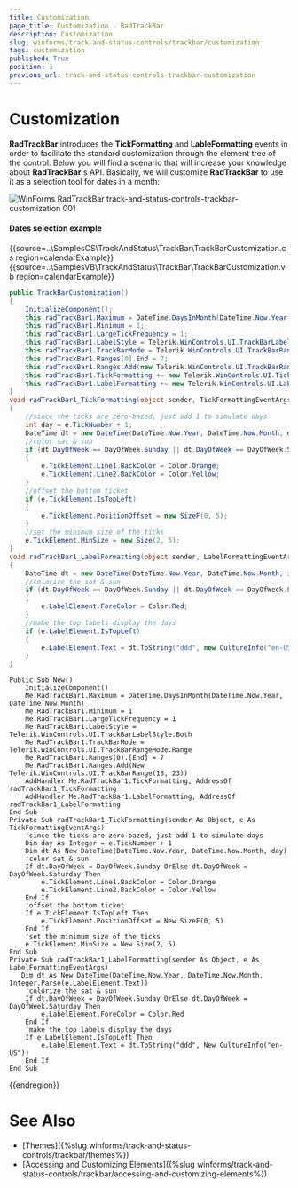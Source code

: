 ```yaml
---
title: Customization
page_title: Customization - RadTrackBar
description: Customization
slug: winforms/track-and-status-controls/trackbar/customization
tags: customization
published: True
position: 1
previous_url: track-and-status-controls-trackbar-customization
---
```


# Customization

**RadTrackBar** introduces the **TickFormatting** and **LableFormatting** events in order to facilitate the standard customization through the element tree of the control. Below you will find a scenario that will increase your knowledge about **RadTrackBar**'s API. Basically, we will customize **RadTrackBar** to use it as a selection tool for dates in a month:

![WinForms RadTrackBar track-and-status-controls-trackbar-customization 001](images/track-and-status-controls-trackbar-customization001.png)

#### Dates selection example

{{source=..\SamplesCS\TrackAndStatus\TrackBar\TrackBarCustomization.cs region=calendarExample}} 
{{source=..\SamplesVB\TrackAndStatus\TrackBar\TrackBarCustomization.vb region=calendarExample}} 

````C#
public TrackBarCustomization()
{
    InitializeComponent();
    this.radTrackBar1.Maximum = DateTime.DaysInMonth(DateTime.Now.Year, DateTime.Now.Month);
    this.radTrackBar1.Minimum = 1;
    this.radTrackBar1.LargeTickFrequency = 1;
    this.radTrackBar1.LabelStyle = Telerik.WinControls.UI.TrackBarLabelStyle.Both;
    this.radTrackBar1.TrackBarMode = Telerik.WinControls.UI.TrackBarRangeMode.Range;
    this.radTrackBar1.Ranges[0].End = 7;
    this.radTrackBar1.Ranges.Add(new Telerik.WinControls.UI.TrackBarRange(18, 23));
    this.radTrackBar1.TickFormatting += new Telerik.WinControls.UI.TickFormattingEventHandler(radTrackBar1_TickFormatting);
    this.radTrackBar1.LabelFormatting += new Telerik.WinControls.UI.LabelFormattingEventHandler(radTrackBar1_LabelFormatting);
}
void radTrackBar1_TickFormatting(object sender, TickFormattingEventArgs e)
{
    //since the ticks are zero-bazed, just add 1 to simulate days
    int day = e.TickNumber + 1;
    DateTime dt = new DateTime(DateTime.Now.Year, DateTime.Now.Month, day);
    //color sat & sun
    if (dt.DayOfWeek == DayOfWeek.Sunday || dt.DayOfWeek == DayOfWeek.Saturday)
    {
        e.TickElement.Line1.BackColor = Color.Orange;
        e.TickElement.Line2.BackColor = Color.Yellow;
    }
    //offset the bottom ticket
    if (e.TickElement.IsTopLeft)
    {
        e.TickElement.PositionOffset = new SizeF(0, 5);
    }
    //set the minimum size of the ticks
    e.TickElement.MinSize = new Size(2, 5);
}
void radTrackBar1_LabelFormatting(object sender, LabelFormattingEventArgs e)
{
    DateTime dt = new DateTime(DateTime.Now.Year, DateTime.Now.Month, int.Parse(e.LabelElement.Text));
    //colorize the sat & sun
    if (dt.DayOfWeek == DayOfWeek.Sunday || dt.DayOfWeek == DayOfWeek.Saturday)
    {
        e.LabelElement.ForeColor = Color.Red;
    }
    //make the top labels display the days
    if (e.LabelElement.IsTopLeft)
    {
        e.LabelElement.Text = dt.ToString("ddd", new CultureInfo("en-US"));
    }
}

````
````VB.NET
Public Sub New()
    InitializeComponent()
    Me.RadTrackBar1.Maximum = DateTime.DaysInMonth(DateTime.Now.Year, DateTime.Now.Month)
    Me.RadTrackBar1.Minimum = 1
    Me.RadTrackBar1.LargeTickFrequency = 1
    Me.RadTrackBar1.LabelStyle = Telerik.WinControls.UI.TrackBarLabelStyle.Both
    Me.RadTrackBar1.TrackBarMode = Telerik.WinControls.UI.TrackBarRangeMode.Range
    Me.RadTrackBar1.Ranges(0).[End] = 7
    Me.RadTrackBar1.Ranges.Add(New Telerik.WinControls.UI.TrackBarRange(18, 23))
    AddHandler Me.RadTrackBar1.TickFormatting, AddressOf radTrackBar1_TickFormatting
    AddHandler Me.RadTrackBar1.LabelFormatting, AddressOf radTrackBar1_LabelFormatting
End Sub
Private Sub radTrackBar1_TickFormatting(sender As Object, e As TickFormattingEventArgs)
    'since the ticks are zero-bazed, just add 1 to simulate days
    Dim day As Integer = e.TickNumber + 1
    Dim dt As New DateTime(DateTime.Now.Year, DateTime.Now.Month, day)
    'color sat & sun
    If dt.DayOfWeek = DayOfWeek.Sunday OrElse dt.DayOfWeek = DayOfWeek.Saturday Then
        e.TickElement.Line1.BackColor = Color.Orange
        e.TickElement.Line2.BackColor = Color.Yellow
    End If
    'offset the bottom ticket
    If e.TickElement.IsTopLeft Then
        e.TickElement.PositionOffset = New SizeF(0, 5)
    End If
    'set the minimum size of the ticks
    e.TickElement.MinSize = New Size(2, 5)
End Sub
Private Sub radTrackBar1_LabelFormatting(sender As Object, e As LabelFormattingEventArgs)
   Dim dt As New DateTime(DateTime.Now.Year, DateTime.Now.Month, Integer.Parse(e.LabelElement.Text))
    'colorize the sat & sun
    If dt.DayOfWeek = DayOfWeek.Sunday OrElse dt.DayOfWeek = DayOfWeek.Saturday Then
        e.LabelElement.ForeColor = Color.Red
    End If
    'make the top labels display the days
    If e.LabelElement.IsTopLeft Then
        e.LabelElement.Text = dt.ToString("ddd", New CultureInfo("en-US"))
    End If
End Sub

````

{{endregion}}

# See Also

* [Themes]({%slug winforms/track-and-status-controls/trackbar/themes%})	
* [Accessing and Customizing Elements]({%slug winforms/track-and-status-controls/trackbar/accessing-and-customizing-elements%})
